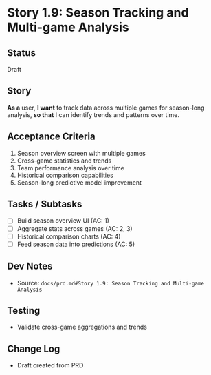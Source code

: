 # Story 1.9: Season Tracking and Multi-game Analysis

## Status
Draft

## Story
**As a** user,
**I want** to track data across multiple games for season-long analysis,
**so that** I can identify trends and patterns over time.

## Acceptance Criteria
1. Season overview screen with multiple games
2. Cross-game statistics and trends
3. Team performance analysis over time
4. Historical comparison capabilities
5. Season-long predictive model improvement

## Tasks / Subtasks
- [ ] Build season overview UI (AC: 1)
- [ ] Aggregate stats across games (AC: 2, 3)
- [ ] Historical comparison charts (AC: 4)
- [ ] Feed season data into predictions (AC: 5)

## Dev Notes
- Source: `docs/prd.md#Story 1.9: Season Tracking and Multi-game Analysis`

## Testing
- Validate cross-game aggregations and trends

## Change Log
- Draft created from PRD

